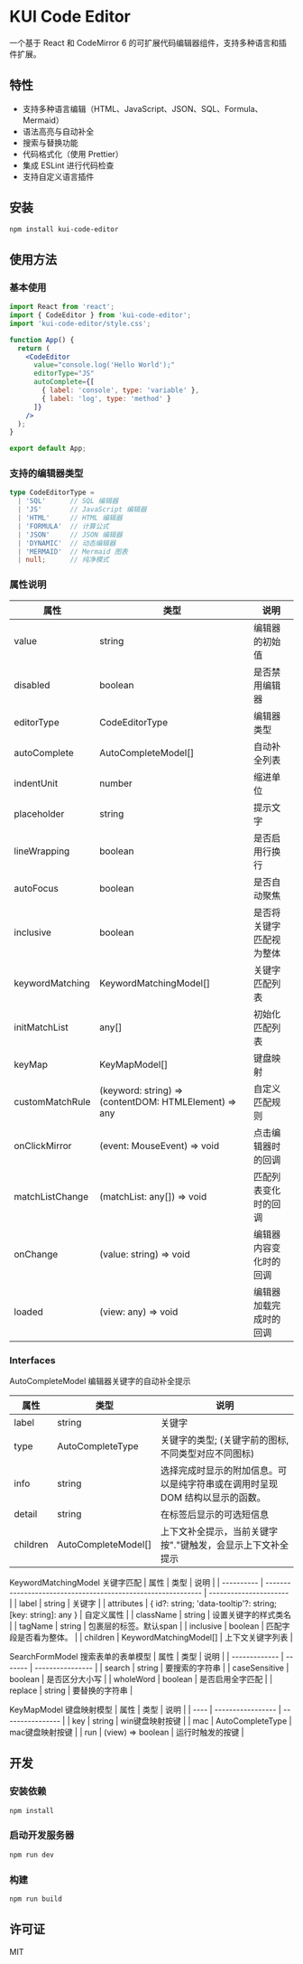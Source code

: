# KUI Code Editor

一个基于 React 和 CodeMirror 6 的可扩展代码编辑器组件，支持多种语言和插件扩展。

## 特性

- 支持多种语言编辑（HTML、JavaScript、JSON、SQL、Formula、Mermaid）
- 语法高亮与自动补全
- 搜索与替换功能
- 代码格式化（使用 Prettier）
- 集成 ESLint 进行代码检查
- 支持自定义语言插件

## 安装

```bash
npm install kui-code-editor
```

## 使用方法

### 基本使用

```jsx
import React from 'react';
import { CodeEditor } from 'kui-code-editor';
import 'kui-code-editor/style.css';

function App() {
  return (
    <CodeEditor
      value="console.log('Hello World');"
      editorType="JS"
      autoComplete={[
        { label: 'console', type: 'variable' },
        { label: 'log', type: 'method' }
      ]}
    />
  );
}

export default App;
```

### 支持的编辑器类型

```typescript
type CodeEditorType =
  | 'SQL'      // SQL 编辑器
  | 'JS'       // JavaScript 编辑器
  | 'HTML'     // HTML 编辑器
  | 'FORMULA'  // 计算公式
  | 'JSON'     // JSON 编辑器
  | 'DYNAMIC'  // 动态编辑器
  | 'MERMAID'  // Mermaid 图表
  | null;      // 纯净模式
```

### 属性说明

| 属性 | 类型 | 说明 |
| ---- | ---- | ---- |
| value | string | 编辑器的初始值 |
| disabled | boolean | 是否禁用编辑器 |
| editorType | CodeEditorType | 编辑器类型 |
| autoComplete | AutoCompleteModel[] | 自动补全列表 |
| indentUnit | number | 缩进单位 |
| placeholder | string | 提示文字 |
| lineWrapping | boolean | 是否启用行换行 |
| autoFocus | boolean | 是否自动聚焦 |
| inclusive | boolean | 是否将关键字匹配视为整体 |
| keywordMatching | KeywordMatchingModel[] | 关键字匹配列表 |
| initMatchList | any[] | 初始化匹配列表 |
| keyMap | KeyMapModel[] | 键盘映射 |
| customMatchRule | (keyword: string) => (contentDOM: HTMLElement) => any | 自定义匹配规则 |
| onClickMirror | (event: MouseEvent) => void | 点击编辑器时的回调 |
| matchListChange | (matchList: any[]) => void | 匹配列表变化时的回调 |
| onChange | (value: string) => void | 编辑器内容变化时的回调 |
| loaded | (view: any) => void | 编辑器加载完成时的回调 |

### Interfaces

AutoCompleteModel
编辑器关键字的自动补全提示

| 属性     | 类型                | 说明                                                                          |
| -------- | ------------------- | ----------------------------------------------------------------------------- |
| label    | string              | 关键字                                                                        |
| type     | AutoCompleteType    | 关键字的类型; (关键字前的图标, 不同类型对应不同图标)                          |
| info     | string              | 选择完成时显示的附加信息。可以是纯字符串或在调用时呈现 DOM 结构以显示的函数。 |
| detail   | string              | 在标签后显示的可选短信息                                                      |
| children | AutoCompleteModel[] | 上下文补全提示，当前关键字按"."键触发，会显示上下文补全提示                   |

KeywordMatchingModel
关键字匹配
| 属性       | 类型                                                         | 说明                   |
| ---------- | ------------------------------------------------------------ | ---------------------- |
| label      | string                                                       | 关键字                 |
| attributes | { id?: string; 'data-tooltip'?: string; [key: string]: any } | 自定义属性             |
| className  | string                                                       | 设置关键字的样式类名   |
| tagName    | string                                                       | 包裹层的标签。默认span |
| inclusive  | boolean                                                      | 匹配字段是否看为整体。 |
| children   | KeywordMatchingModel[]                                       | 上下文关键字列表       |


SearchFormModel
搜索表单的表单模型
| 属性          | 类型    | 说明             |
| ------------- | ------- | ---------------- |
| search        | string  | 要搜索的字符串   |
| caseSensitive | boolean | 是否区分大小写   |
| wholeWord     | boolean | 是否启用全字匹配 |
| replace       | string  | 要替换的字符串   |


KeyMapModel
键盘映射模型
| 属性 | 类型              | 说明             |
| ---- | ----------------- | ---------------- |
| key  | string            | win键盘映射按键  |
| mac  | AutoCompleteType  | mac键盘映射按键  |
| run  | (view) => boolean | 运行时触发的按键 |


## 开发

### 安装依赖

```bash
npm install
```

### 启动开发服务器

```bash
npm run dev
```

### 构建

```bash
npm run build
```

## 许可证

MIT
